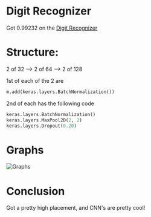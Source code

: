 # Digit Recognizer

Got 0.99232 on the [Digit Recognizer](https://www.kaggle.com/c/digit-recognizer/)

# Structure:
2 of 32 --> 2 of 64 --> 2 of 128

1st of each of the 2 are  
```python
m.add(keras.layers.BatchNormalization())
```

2nd of each has the following code
```python 
keras.layers.BatchNormalization()
keras.layers.MaxPool2D(2, 2)
keras.layers.Dropout(0.20)
```

# Graphs
![Graphs](/Images/graph.png)


# Conclusion
Got a pretty high placement, and CNN's are pretty cool!
